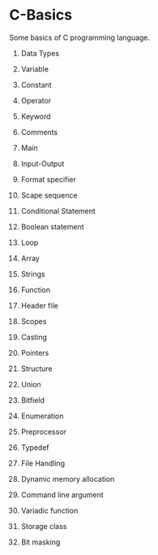 # C-Basics
Some basics of C programming language.<br>
1. Data Types
2. Variable
3. Constant
4. Operator
5. Keyword
6. Comments
7. Main
8. Input-Output
9. Format specifier
10. Scape sequence
11. Conditional Statement
12. Boolean statement
13. Loop
14. Array
15. Strings
16. Function
17. Header file
18. Scopes
19. Casting

20. Pointers

21. Structure
22. Union
23. Bitfield
24. Enumeration

25. Preprocessor
26. Typedef

27. File Handling

28. Dynamic memory allocation
29. Command line argument
30. Variadic function
31. Storage class
32. Bit masking